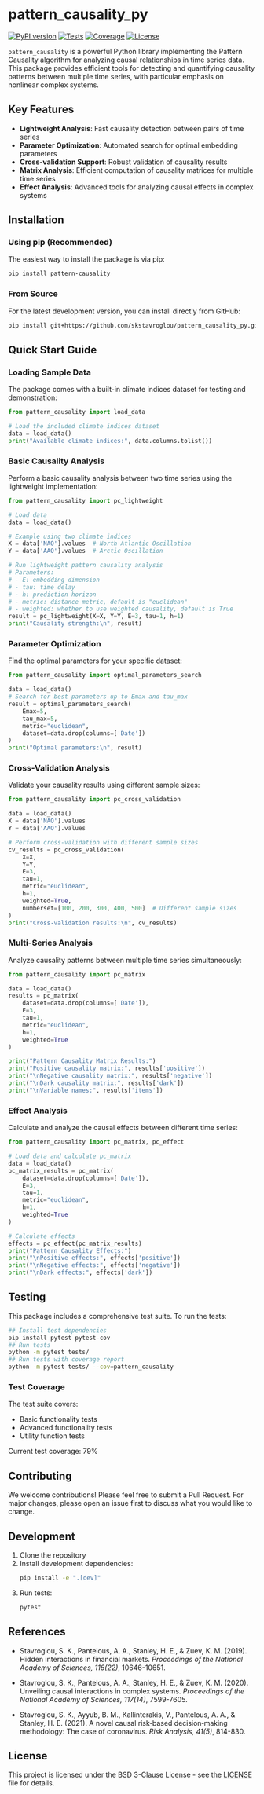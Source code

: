 # pattern_causality_py

[![PyPI version](https://img.shields.io/pypi/v/pattern-causality.svg)](https://badge.fury.io/py/pattern-causality)
[![Tests](https://github.com/skstavroglou/pattern_causality_py/actions/workflows/tests.yml/badge.svg)](https://github.com/skstavroglou/pattern_causality_py/actions/workflows/tests.yml)
[![Coverage](https://img.shields.io/badge/coverage-79%25-yellow.svg)](https://github.com/skstavroglou/pattern_causality_py)
[![License](https://img.shields.io/pypi/l/pattern-causality.svg)](https://github.com/skstavroglou/pattern_causality_py/blob/main/LICENSE)

`pattern_causality` is a powerful Python library implementing the Pattern Causality algorithm for analyzing causal relationships in time series data. This package provides efficient tools for detecting and quantifying causality patterns between multiple time series, with particular emphasis on nonlinear complex systems.

## Key Features

- **Lightweight Analysis**: Fast causality detection between pairs of time series
- **Parameter Optimization**: Automated search for optimal embedding parameters
- **Cross-validation Support**: Robust validation of causality results
- **Matrix Analysis**: Efficient computation of causality matrices for multiple time series
- **Effect Analysis**: Advanced tools for analyzing causal effects in complex systems

## Installation

### Using pip (Recommended)
The easiest way to install the package is via pip:

```bash
pip install pattern-causality
```

### From Source
For the latest development version, you can install directly from GitHub:

```bash
pip install git+https://github.com/skstavroglou/pattern_causality_py.git
```

## Quick Start Guide

### Loading Sample Data
The package comes with a built-in climate indices dataset for testing and demonstration:

```python
from pattern_causality import load_data

# Load the included climate indices dataset
data = load_data()
print("Available climate indices:", data.columns.tolist())
```

### Basic Causality Analysis
Perform a basic causality analysis between two time series using the lightweight implementation:

```python
from pattern_causality import pc_lightweight

# Load data
data = load_data()

# Example using two climate indices
X = data['NAO'].values  # North Atlantic Oscillation
Y = data['AAO'].values  # Arctic Oscillation

# Run lightweight pattern causality analysis
# Parameters:
# - E: embedding dimension
# - tau: time delay
# - h: prediction horizon
# - metric: distance metric, default is "euclidean"
# - weighted: whether to use weighted causality, default is True
result = pc_lightweight(X=X, Y=Y, E=3, tau=1, h=1)
print("Causality strength:\n", result)
```

### Parameter Optimization
Find the optimal parameters for your specific dataset:

```python
from pattern_causality import optimal_parameters_search

data = load_data()
# Search for best parameters up to Emax and tau_max
result = optimal_parameters_search(
    Emax=5, 
    tau_max=5, 
    metric="euclidean", 
    dataset=data.drop(columns=['Date'])
)
print("Optimal parameters:\n", result)
```

### Cross-Validation Analysis
Validate your causality results using different sample sizes:

```python
from pattern_causality import pc_cross_validation

data = load_data()
X = data['NAO'].values
Y = data['AAO'].values

# Perform cross-validation with different sample sizes
cv_results = pc_cross_validation(
    X=X,
    Y=Y,
    E=3,
    tau=1,
    metric="euclidean",
    h=1,
    weighted=True,
    numberset=[100, 200, 300, 400, 500]  # Different sample sizes
)
print("Cross-validation results:\n", cv_results)
```

### Multi-Series Analysis
Analyze causality patterns between multiple time series simultaneously:

```python
from pattern_causality import pc_matrix

data = load_data()
results = pc_matrix(
    dataset=data.drop(columns=['Date']),
    E=3,
    tau=1,
    metric="euclidean",
    h=1,
    weighted=True
)

print("Pattern Causality Matrix Results:")
print("Positive causality matrix:", results['positive'])
print("\nNegative causality matrix:", results['negative'])
print("\nDark causality matrix:", results['dark'])
print("\nVariable names:", results['items'])
```

### Effect Analysis
Calculate and analyze the causal effects between different time series:

```python
from pattern_causality import pc_matrix, pc_effect

# Load data and calculate pc_matrix
data = load_data()
pc_matrix_results = pc_matrix(
    dataset=data.drop(columns=['Date']),
    E=3,
    tau=1,
    metric="euclidean",
    h=1,
    weighted=True
)

# Calculate effects
effects = pc_effect(pc_matrix_results)
print("Pattern Causality Effects:")
print("\nPositive effects:", effects['positive'])
print("\nNegative effects:", effects['negative'])
print("\nDark effects:", effects['dark'])
```
## Testing

This package includes a comprehensive test suite. To run the tests:

```bash
## Install test dependencies
pip install pytest pytest-cov
## Run tests
python -m pytest tests/
## Run tests with coverage report
python -m pytest tests/ --cov=pattern_causality
```


### Test Coverage

The test suite covers:
- Basic functionality tests
- Advanced functionality tests
- Utility function tests

Current test coverage: 79%

## Contributing
We welcome contributions! Please feel free to submit a Pull Request. For major changes, please open an issue first to discuss what you would like to change.

## Development

1. Clone the repository
2. Install development dependencies:
   ```bash
   pip install -e ".[dev]"
   ```
3. Run tests:
   ```bash
   pytest
   ```

## References

- Stavroglou, S. K., Pantelous, A. A., Stanley, H. E., & Zuev, K. M.
  (2019). Hidden interactions in financial markets. _Proceedings of the
  National Academy of Sciences, 116(22)_, 10646-10651.

- Stavroglou, S. K., Pantelous, A. A., Stanley, H. E., & Zuev, K. M.
  (2020). Unveiling causal interactions in complex systems. _Proceedings
  of the National Academy of Sciences, 117(14)_, 7599-7605.

- Stavroglou, S. K., Ayyub, B. M., Kallinterakis, V., Pantelous, A. A.,
  & Stanley, H. E. (2021). A novel causal risk‐based decision‐making
  methodology: The case of coronavirus. _Risk Analysis, 41(5)_, 814-830.

## License
This project is licensed under the BSD 3-Clause License - see the [LICENSE](LICENSE) file for details.